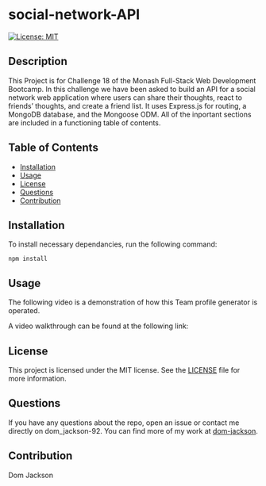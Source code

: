 # social-network-API

[![License: MIT](https://img.shields.io/badge/License-MIT-yellow.svg)](https://opensource.org/licenses/MIT)

## Description

This Project is for Challenge 18 of the Monash Full-Stack Web Development Bootcamp. In this challenge we have been asked to build an API for a social network web application where users can share their thoughts, react to friends’ thoughts, and create a friend list. It uses Express.js for routing, a MongoDB database, and the Mongoose ODM. All of the inportant sections are included in a functioning table of contents.

## Table of Contents

- [Installation](#installation)
- [Usage](#usage)
- [License](#license)
- [Questions](#questions)
- [Contribution](#contribution)

## Installation

To install necessary dependancies, run the following command:

```
npm install
```

## Usage

The following video is a demonstration of how this Team profile generator is operated.

A video walkthrough can be found at the following link:

## License

This project is licensed under the MIT license.
See the [LICENSE](https://opensource.org/licenses/MIT) file for more information.

## Questions

If you have any questions about the repo, open an issue or contact me directly on dom_jackson-92. You can find more of my work at [dom-jackson](https://github.com/dom-jackson/).

## Contribution

Dom Jackson
